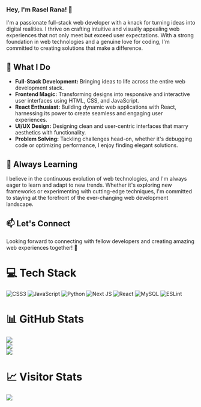 ### Hey, I'm Rasel Rana! 👋

I'm a passionate full-stack web developer with a knack for turning ideas into digital realities. I thrive on crafting intuitive and visually appealing web experiences that not only meet but exceed user expectations. With a strong foundation in web technologies and a genuine love for coding, I'm committed to creating solutions that make a difference.

## 💼 What I Do

- **Full-Stack Development:** Bringing ideas to life across the entire web development stack.
- **Frontend Magic:** Transforming designs into responsive and interactive user interfaces using HTML, CSS, and JavaScript.
- **React Enthusiast:** Building dynamic web applications with React, harnessing its power to create seamless and engaging user experiences.
- **UI/UX Design:** Designing clean and user-centric interfaces that marry aesthetics with functionality.
- **Problem Solving:** Tackling challenges head-on, whether it's debugging code or optimizing performance, I enjoy finding elegant solutions.

## 🌱 Always Learning

I believe in the continuous evolution of web technologies, and I'm always eager to learn and adapt to new trends. Whether it's exploring new frameworks or experimenting with cutting-edge techniques, I'm committed to staying at the forefront of the ever-changing web development landscape.

## 📫 Let's Connect

Looking forward to connecting with fellow developers and creating amazing web experiences together! 🚀

# 💻 Tech Stack

![CSS3](https://img.shields.io/badge/css3-%231572B6.svg?style=for-the-badge&logo=css3&logoColor=white)
![JavaScript](https://img.shields.io/badge/javascript-%23323330.svg?style=for-the-badge&logo=javascript&logoColor=%23F7DF1E)
![Python](https://img.shields.io/badge/python-3670A0?style=for-the-badge&logo=python&logoColor=ffdd54)
![Next JS](https://img.shields.io/badge/Next-black?style=for-the-badge&logo=next.js&logoColor=white)
![React](https://img.shields.io/badge/react-%2320232a.svg?style=for-the-badge&logo=react&logoColor=%2361DAFB)
![MySQL](https://img.shields.io/badge/mysql-%2300f.svg?style=for-the-badge&logo=mysql&logoColor=white)
![ESLint](https://img.shields.io/badge/ESLint-4B3263?style=for-the-badge&logo=eslint&logoColor=white)

# 📊 GitHub Stats

![](https://github-readme-stats.vercel.app/api?username=raselrana22&theme=dark&hide_border=false&include_all_commits=false&count_private=false)<br/>
![](https://github-readme-streak-stats.herokuapp.com/?user=raselrana22&theme=dark&hide_border=false)<br/>
![](https://github-readme-stats.vercel.app/api/top-langs/?username=raselrana22&theme=dark&hide_border=false&include_all_commits=false&count_private=false&layout=compact)

# 📈 Visitor Stats

[![](https://visitcount.itsvg.in/api?id=raselrana22&icon=0&color=0)](https://visitcount.itsvg.in)

<!-- Proudly created with GPRM ( https://gprm.itsvg.in ) -->
